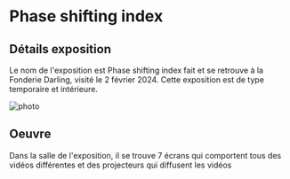 # Phase shifting index

## Détails exposition

Le nom de l'exposition est Phase shifting index fait et se retrouve à la Fonderie Darling, visité le 2 février 2024. Cette exposition est de type temporaire et intérieure.

![photo](media/Affiche_exposition.png)

## Oeuvre

Dans la salle de l'exposition, il se trouve 7 écrans qui comportent tous des vidéos différentes et des projecteurs qui diffusent les vidéos 



